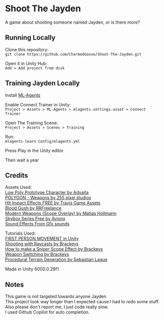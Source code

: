 # Shoot The Jayden

A game about shooting someone named Jayden, or is there more?

## Running Locally

Clone this repository:  
`git clone https://github.com/CharmedGoose/Shoot-The-Jayden.git`  

Open it in Unity Hub:  
`Add > Add project from disk`  

## Training Jayden Locally

Install [ML-Agents](https://github.com/Unity-Technologies/ml-agents/blob/develop/docs/Installation.md)  

Enable Connect Trainer in Unity:  
`Project > Assets > ML-Agents > mlagents.settings.asset > Connect Trainer`  

Open The Training Scene:  
`Project > Assets > Scenes > Training`  

Run:  
`mlagents-learn Config/mlagents.yml`  

Press Play in the Unity editor  

Then wait a year  

## Credits

Assets Used:  
[Low Poly Prototype Character by Advaita](https://assetstore.unity.com/packages/3d/characters/humanoids/low-poly-prototype-character-294200)  
[POLYGON - Weapons by 255 pixel studios](https://assetstore.unity.com/packages/3d/props/guns/polygon-weapons-157724)  
[Hit Impact Effects FREE by Travis Game Assets](https://assetstore.unity.com/packages/vfx/particles/hit-impact-effects-free-218385)  
[Blood Gush by RRFreelance](https://assetstore.unity.com/packages/vfx/particles/blood-gush-73426)  
[Modern Weapons (Scope Overlay) by Matias Hollmann](https://devassets.com/assets/modern-weapons/)  
[Skybox Series Free by Avionx](https://assetstore.unity.com/packages/2d/textures-materials/sky/skybox-series-free-103633)  
[Sound Effects From Gfx sounds](https://gfxsounds.com)  

Tutorials Used:  
[FIRST PERSON MOVEMENT in Unity](https://www.youtube.com/watch?v=_QajrabyTJc)  
[Shooting with Raycasts by Brackeys](https://www.youtube.com/watch?v=THnivyG0Mvo)  
[How to make a Sniper Scope Effect by Brackeys](https://www.youtube.com/watch?v=adcKX1c-kag)  
[Weapon Switching by Brackeys](https://www.youtube.com/watch?v=Dn_BUIVdAPg)  
[Procedural Terrain Generation by Sebastian Lague](https://www.youtube.com/playlist?list=PLFt_AvWsXl0eBW2EiBtl_sxmDtSgZBxB3)  

Made in Unity 6000.0.28f1  

## Notes

This game is not targeted towards anyone Jayden  
This project took way longer than I expected cause I had to redo some stuff.  
Also please don't report me, I just code really slow.  
I used Github Copilot for auto completion.  
